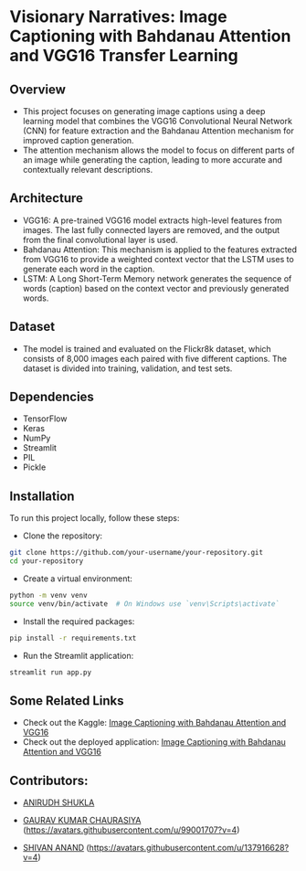 # Visionary Narratives: Image Captioning with Bahdanau Attention and VGG16 Transfer Learning

## Overview
- This project focuses on generating image captions using a deep learning model that combines the VGG16 Convolutional Neural Network (CNN) for feature extraction and the Bahdanau Attention mechanism for improved caption generation.
- The attention mechanism allows the model to focus on different parts of an image while generating the caption, leading to more accurate and contextually relevant descriptions.

## Architecture
- VGG16: A pre-trained VGG16 model extracts high-level features from images. The last fully connected layers are removed, and the output from the final convolutional layer is used.
- Bahdanau Attention: This mechanism is applied to the features extracted from VGG16 to provide a weighted context vector that the LSTM uses to generate each word in the caption.
- LSTM: A Long Short-Term Memory network generates the sequence of words (caption) based on the context vector and previously generated words.

## Dataset
- The model is trained and evaluated on the Flickr8k dataset, which consists of 8,000 images each paired with five different captions. The dataset is divided into training, validation, and test sets.

## Dependencies
- TensorFlow
- Keras
- NumPy
- Streamlit
- PIL
- Pickle

## Installation
To run this project locally, follow these steps:

- Clone the repository:
```sh
git clone https://github.com/your-username/your-repository.git
cd your-repository
 ```

- Create a virtual environment:
```sh
python -m venv venv
source venv/bin/activate  # On Windows use `venv\Scripts\activate`
 ```

- Install the required packages:
```sh
pip install -r requirements.txt
 ```

- Run the Streamlit application:
```sh
streamlit run app.py
 ```
## Some Related Links
- Check out the Kaggle: [Image Captioning with Bahdanau Attention and VGG16](https://www.kaggle.com/code/anirudhshukla1011/image-captioning-with-bahdanau-attention-and-vgg16/)
- Check out the deployed application: [Image Captioning with Bahdanau Attention and VGG16](https://automated-image-captioning.streamlit.app/)

## Contributors:
- [ANIRUDH SHUKLA](https://github.com/Anirudh-Shukla)

- [GAURAV KUMAR CHAURASIYA](https://github.com/gauravkumarchaurasiya)
(https://avatars.githubusercontent.com/u/99001707?v=4)
- [SHIVAN ANAND](https://github.com/SHIVANANAND)
(https://avatars.githubusercontent.com/u/137916628?v=4)
